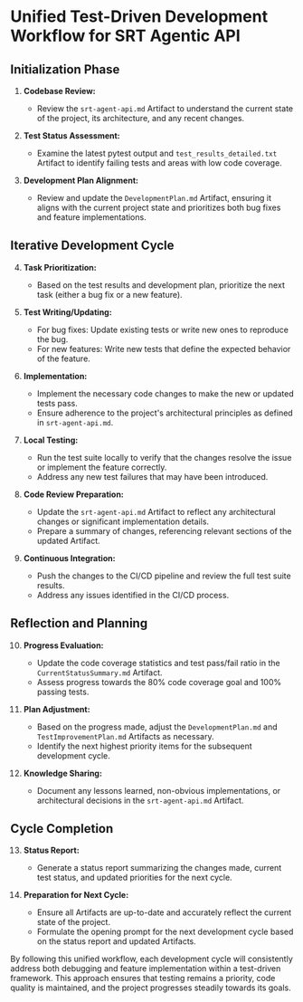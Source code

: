 # Unified Test-Driven Development Workflow for SRT Agentic API

## Initialization Phase

1. **Codebase Review:**
   - Review the `srt-agent-api.md` Artifact to understand the current state of the project, its architecture, and any recent changes.

2. **Test Status Assessment:**
   - Examine the latest pytest output and `test_results_detailed.txt` Artifact to identify failing tests and areas with low code coverage.

3. **Development Plan Alignment:**
   - Review and update the `DevelopmentPlan.md` Artifact, ensuring it aligns with the current project state and prioritizes both bug fixes and feature implementations.

## Iterative Development Cycle

4. **Task Prioritization:**
   - Based on the test results and development plan, prioritize the next task (either a bug fix or a new feature).

5. **Test Writing/Updating:**
   - For bug fixes: Update existing tests or write new ones to reproduce the bug.
   - For new features: Write new tests that define the expected behavior of the feature.

6. **Implementation:**
   - Implement the necessary code changes to make the new or updated tests pass.
   - Ensure adherence to the project's architectural principles as defined in `srt-agent-api.md`.

7. **Local Testing:**
   - Run the test suite locally to verify that the changes resolve the issue or implement the feature correctly.
   - Address any new test failures that may have been introduced.

8. **Code Review Preparation:**
   - Update the `srt-agent-api.md` Artifact to reflect any architectural changes or significant implementation details.
   - Prepare a summary of changes, referencing relevant sections of the updated Artifact.

9. **Continuous Integration:**
   - Push the changes to the CI/CD pipeline and review the full test suite results.
   - Address any issues identified in the CI/CD process.

## Reflection and Planning

10. **Progress Evaluation:**
    - Update the code coverage statistics and test pass/fail ratio in the `CurrentStatusSummary.md` Artifact.
    - Assess progress towards the 80% code coverage goal and 100% passing tests.

11. **Plan Adjustment:**
    - Based on the progress made, adjust the `DevelopmentPlan.md` and `TestImprovementPlan.md` Artifacts as necessary.
    - Identify the next highest priority items for the subsequent development cycle.

12. **Knowledge Sharing:**
    - Document any lessons learned, non-obvious implementations, or architectural decisions in the `srt-agent-api.md` Artifact.

## Cycle Completion

13. **Status Report:**
    - Generate a status report summarizing the changes made, current test status, and updated priorities for the next cycle.

14. **Preparation for Next Cycle:**
    - Ensure all Artifacts are up-to-date and accurately reflect the current state of the project.
    - Formulate the opening prompt for the next development cycle based on the status report and updated Artifacts.

By following this unified workflow, each development cycle will consistently address both debugging and feature implementation within a test-driven framework. This approach ensures that testing remains a priority, code quality is maintained, and the project progresses steadily towards its goals.